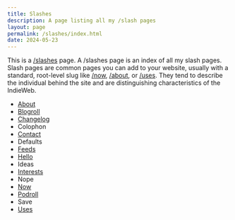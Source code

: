```yaml
---
title: Slashes
description: A page listing all my /slash pages
layout: page
permalink: /slashes/index.html
date: 2024-05-23
---
```


This is a [/slashes](https://slashpages.net/) page. A /slashes page is an index of all my slash pages. Slash pages are common pages you can add to your website, usually with a standard, root-level slug like [/now](/now/), [/about](/about/), or [/uses](/uses). They tend to describe the individual behind the site and are distinguishing characteristics of the IndieWeb.

- [About](/about/)
- [Blogroll](/links#blogroll)
- [Changelog](/changelog/)
- Colophon
- [Contact](/contact/)
- Defaults
- [Feeds](/feeds/)
- [Hello](/hello/)
- Ideas
- [Interests](/interests/)
- Nope
- [Now](/now/)
- [Podroll](/links/#podcasts)
- Save
- [Uses](/uses/)